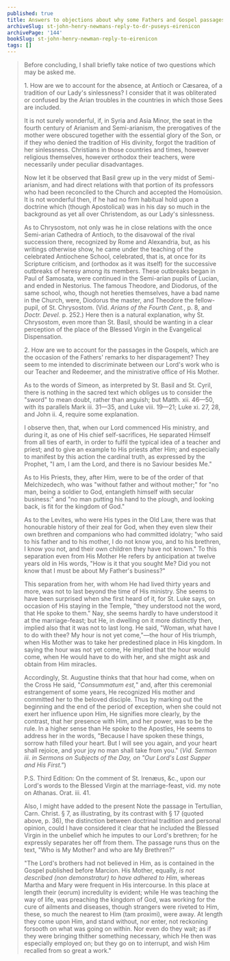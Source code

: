 ```yaml
---
published: true
title: Answers to objections about why some Fathers and Gospel passages spoke unsatisfactorily about Mary
archiveSlug: st-john-henry-newmans-reply-to-dr-puseys-eirenicon
archivePage: '144'
bookSlug: st-john-henry-newman-reply-to-eirenicon
tags: []
---
```


> Before concluding, I shall briefly take notice of two questions which may be asked me.
>
> 1\. How are we to account for the absence, at Antioch or Cæsarea, of a tradition of our Lady's sinlessness? I consider that it was obliterated or confused by the Arian troubles in the countries in which those Sees are included.
>
> It is not surely wonderful, if, in Syria and Asia Minor, the seat in the fourth century of Arianism and Semi-arianism, the prerogatives of the mother were obscured together with the essential glory of the Son, or if they who denied the tradition of His divinity, forgot the tradition of her sinlessness. Christians in those countries and times, however religious themselves, however orthodox their teachers, were necessarily under peculiar disadvantages.
>
> Now let it be observed that Basil grew up in the very midst of Semi-arianism, and had direct relations with that portion of its professors who had been reconciled to the Church and accepted the Homoüsion. It is not wonderful then, if he had no firm habitual hold upon a doctrine which (though Apostolical) was in his day so much in the background as yet all over Christendom, as our Lady's sinlessness.
>
> As to Chrysostom, not only was he in close relations with the once Semi-arian Cathedra of Antioch, to the disavowal of the rival succession there, recognized by Rome and Alexandria, but, as his writings otherwise show, he came under the teaching of the celebrated Antiochene School, celebrated, that is, at once for its Scripture criticism, and (orthodox as it was itself) for the successive outbreaks of heresy among its members. These outbreaks began in Paul of Samosata, were continued in the Semi-arian pupils of Lucian, and ended in Nestorius. The famous Theodore, and Diodorus, of the same school, who, though not hereties themselves, have a bad name in the Church, were, Diodorus the master, and Theodore the fellow-pupil, of St. Chrysostom. (Vid. *Arians of the Fourth Cent.*, p. 8, and *Doctr. Devel.* p. 252.) Here then is a natural explanation, why St. Chrysostom, even more than St. Basil, should be wanting in a clear perception of the place of the Blessed Virgin in the Evangelical Dispensation.
>
> 2\. How are we to account for the passages in the Gospels, which are the occasion of the Fathers' remarks to her disparagement? They seem to me intended to discriminate between our Lord's work who is our Teacher and Redeemer, and the ministrative office of His Mother.
>
> As to the words of Simeon, as interpreted by St. Basil and St. Cyril, there is nothing in the sacred text which obliges us to consider the "sword" to mean doubt, rather than anguish; but Matth. xii. 46—50, with its parallels Mark iii. 31—35, and Luke viii. 19—21; Luke xi. 27, 28, and John ii. 4, require some explanation.
>
> I observe then, that, when our Lord commenced His ministry, and during it, as one of His chief self-sacrifices, He separated Himself from all ties of earth, in order to fulfil the typical idea of a teacher and priest; and to give an example to His priests after Him; and especially to manifest by this action the cardinal truth, as expressed by the Prophet, "I am, I am the Lord, and there is no Saviour besides Me."
>
> As to His Priests, they, after Him, were to be of the order of that Melchizedech, who was "without father and without mother;" for "no man, being a soldier to God, entangleth himself with secular business:" and "no man putting his hand to the plough, and looking back, is fit for the kingdom of God."
>
> As to the Levites, who were His types in the Old Law, there was that honourable history of their zeal for God, when they even slew their own brethren and companions who had committed idolatry; "who said to his father and to his mother, I do not know you, and to his brethren, I know you not, and their own children they have not known." To this separation even from His Mother He refers by anticipation at twelve years old in His words, "How is it that you sought Me? Did you not know that I must be about My Father's business?"
>
> This separation from her, with whom He had lived thirty years and more, was not to last beyond the time of His ministry. She seems to have been surprised when she first heard of it, for St. Luke says, on occasion of His staying in the Temple, "they understood not the word, that He spoke to them." Nay, she seems hardly to have understood it at the marriage-feast; but He, in dwelling on it more distinctly then, implied also that it was not to last long. He said, "Woman, what have I to do with thee? My hour is not yet come,"—the hour of His triumph, when His Mother was to take her predestined place in His kingdom. In saying the hour was not yet come, He implied that the hour would come, when He would have to do with her, and she might ask and obtain from Him miracles.
>
> Accordingly, St. Augustine thinks that that hour had come, when on the Cross He said, "*Consummatum est,*" and, after this ceremonial estrangement of some years, He recognized His mother and committed her to the beloved disciple. Thus by marking out the beginning and the end of the period of exception, when she could not exert her influence upon Him, He signifies more clearly, by the contrast, that her presence with Him, and her power, was to be the rule. In a higher sense than He spoke to the Apostles, He seems to address her in the words, "Because I have spoken these things, sorrow hath filled your heart. But I will see you again, and your heart shall rejoice, and your joy no man shall take from you." (*Vid. Sermon *iii.* in Sermons on Subjects of the Day, on "Our Lord's Last Supper and His First."*)
>
> P.S. Third Edition: On the comment of St. Irenæus, &c., upon our Lord's words to the Blessed Virgin at the marriage-feast, vid. my note on Athanas. Orat. iii. 41.
>
> Also, I might have added to the present Note the passage in Tertullian, Carn. Christ. § 7, as illustrating, by its contrast with § 17 (quoted above, p. 36), the distinction between doctrinal tradition and personal opinion, could I have considered it clear that he included the Blessed Virgin in the unbelief which he imputes to our Lord's brethren; for he expressly separates her off from them. The passage runs thus on the text, "Who is My Mother? and who are My Brethren?"
>
> "The Lord's brothers had not believed in Him, as is contained in the Gospel published before Marcion. His Mother, equally, *is not described *(non demonstratur)* to have adhered to Him*, whereas Martha and Mary were frequent in His intercourse. In this place at length their (eorum) incredulity is evident; while He was teaching the way of life, was preaching the kingdom of God, was working for the cure of ailments and diseases, though strangers were riveted to Him, these, so much the nearest to Him (tam proximi), were away. At length they come upon Him, and stand without, nor enter, not reckoning forsooth on what was going on within. Nor even do they wait; as if they were bringing thither something necessary, which He then was especially employed on; but they go on to interrupt, and wish Him recalled from so great a work."
